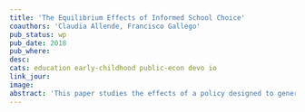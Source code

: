 ```yaml
---
title: 'The Equilibrium Effects of Informed School Choice'
coauthors: 'Claudia Allende, Francisco Gallego'
pub_status: wp
pub_date: 2018
pub_where:
desc:
cats: education early-childhood public-econ devo io
link_jour:
image:
abstract: 'This paper studies the effects of a policy designed to generate a more informed consumer demand in the context of the market for primary education. We develop and test a specific information intervention that targets poor families of public Pre-K students entering the elementary school system in Chile. Using a randomized control trial, we find that the intervention shifts parents school choice decisions towards schools with higher test scores, higher prices and tend to be further distances from their home. Four years later, we find that student achievement was higher among treated families, providing suggestive evidence that a policy intervention could be successful. To quantitatively gauge how average treatment effects might vary in the context of a scaled up version of this policy, we embed the RCT within a structural model of school choice and competition where price and quality are chosen endogenously but schools face capacity constraints. We find that while capacity constraints play an important role mitigating the policy effect on impact, in counterfactual simulations the supply-side responses to quality contribute to a higher average treatment effect than that found in the RCT context. This result is especially true for the poorest students that benefit the most from an increase in supply of quality in their local education markets.'
---
```

